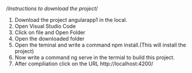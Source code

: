 /*Instructions to download the project*/

1. Download the project angularapp1 in the local.
2. Open Visual Studio Code
3. Click on file and Open Folder
4. Open the downloaded folder
5. Open the teminal and write a command npm install.(This will install the project)
6. Now write a command ng serve in the termial to build this project.
7. After compiliation click on the URL http://localhost:4200/
